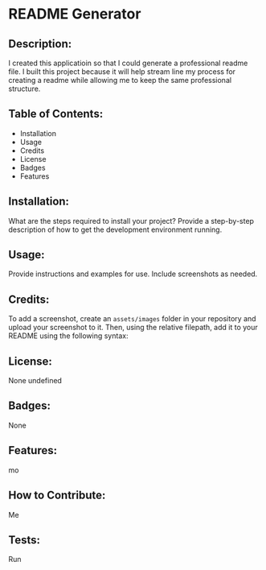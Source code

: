 # README Generator
  
  ## Description:
  I created this applicatioin so that I could generate a professional readme file. I built this project because it will help stream line my process for creating a readme while allowing me to keep the same professional structure.

  ## Table of Contents:
  - Installation
  - Usage
  - Credits
  - License
  - Badges
  - Features



  ## Installation:
  What are the steps required to install your project? Provide a step-by-step description of how to get the development environment running.

  ## Usage:
  Provide instructions and examples for use. Include screenshots as needed.
  
  ## Credits:
  To add a screenshot, create an `assets/images` folder in your repository and upload your screenshot to it. Then, using the relative filepath, add it to your README using the following syntax:

  ## License:
   None
  undefined

  ## Badges:
  None

  ## Features:
  mo

  ## How to Contribute:
  Me

  ## Tests:
  Run
